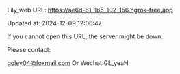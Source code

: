 Lily_web URL: https://ae6d-61-165-102-156.ngrok-free.app

Updated at: 2024-12-09 12:06:47

If you cannot open this URL, the server might be down.

Please contact: 

goley04@foxmail.com Or Wechat:GL_yeaH